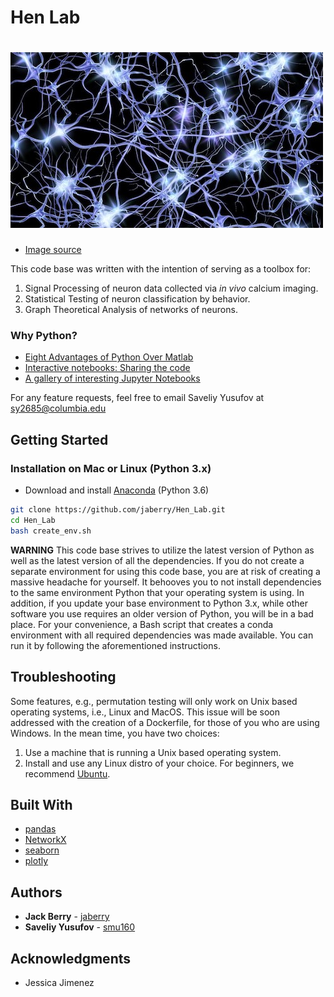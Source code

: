 Hen Lab 
======
# <img src="neurons_pic.png" >

* [Image source](https://www.flickr.com/photos/pennstatelive/26133296018/in/photolist-FPiYrh-ayGQme-oh3wgN-3Y9rPw-7EbTfz-5uoCvQ-6RFagT-cXaYiW-26saMb5-cXaYaf-SjW3Ej-5dopRY-577km2-SAAVs-5giagf-pUE6zU-7aC9da-cUjTYd-b3V8ue-4kMWWf-nxMXcN-af2bm-7vBoAp-2WE91-GL7hrL-8eisF6-NvaH2-8d8VPZ-654maj-9TSa47-8P1nS9-2kLAC-5TpNDj-7ViV3Q-rrREQF-GEMqn7-5H4b4k-phmhkw-dZBAtA-58VDW-REmihs-339Dq-dXKxjW-8weapo-9qsdEj-9UwZT-84RE2M-T2fmWP-e9UeMM-9UwZJ)

This code base was written with the intention of serving as a toolbox for:

1. Signal Processing of neuron data collected via *in vivo* calcium imaging.
2. Statistical Testing of neuron classification by behavior.
3. Graph Theoretical Analysis of networks of neurons. 

### Why Python?
- [Eight Advantages of Python Over Matlab](http://phillipmfeldman.org/Python/Advantages_of_Python_Over_Matlab.html)
- [Interactive notebooks: Sharing the code](https://www.nature.com/news/interactive-notebooks-sharing-the-code-1.16261)
- [A gallery of interesting Jupyter Notebooks](https://github.com/jupyter/jupyter/wiki/A-gallery-of-interesting-Jupyter-Notebooks)

For any feature requests, feel free to email Saveliy Yusufov at sy2685@columbia.edu

## Getting Started

### Installation on Mac or Linux (Python 3.x)

* Download and install [Anaconda](https://docs.anaconda.com/anaconda/install/) (Python 3.6) 

```bash
git clone https://github.com/jaberry/Hen_Lab.git
cd Hen_Lab
bash create_env.sh
```

**WARNING** This code base strives to utilize the latest version of Python as 
well as the latest version of all the dependencies. If you do not create a 
separate environment for using this code base, you are at risk of creating a 
massive headache for yourself. It behooves you to not install dependencies to 
the same environment Python that your operating system is using. In addition, if
you update your base environment to Python 3.x, while other software you use 
requires an older version of Python, you will be in a bad place. For your 
convenience, a Bash script that creates a conda environment with all required
dependencies was made available. You can run it by following the aforementioned
instructions.     

## Troubleshooting

Some features, e.g., permutation testing will only work on Unix based operating
 systems, i.e., Linux and MacOS. This issue will be soon addressed with the 
creation of a Dockerfile, for those of you who are using Windows. In the mean 
time, you have two choices: 

1. Use a machine that is running a Unix based operating system.
2. Install and use any Linux distro of your choice. For beginners, we recommend [Ubuntu](https://www.ubuntu.com/download/desktop).

## Built With

* [pandas](http://pandas.pydata.org)
* [NetworkX](https://networkx.github.io)
* [seaborn](http://seaborn.pydata.org)
* [plotly](https://plot.ly)

## Authors

* **Jack Berry** - [jaberry](https://github.com/jaberry)
* **Saveliy Yusufov** - [smu160](https://github.com/smu160)

## Acknowledgments

* Jessica Jimenez 
